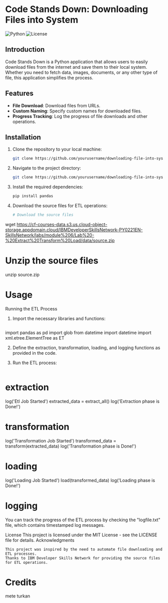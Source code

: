 # Code Stands Down: Downloading Files into System

![Python](https://img.shields.io/badge/Python-3.x-blue)
![License](https://img.shields.io/badge/License-MIT-green)

## Introduction

Code Stands Down is a Python application that allows users to easily download files from the internet and save them to their local system. Whether you need to fetch data, images, documents, or any other type of file, this application simplifies the process.

## Features

- **File Download**: Download files from URLs.
- **Custom Naming**: Specify custom names for downloaded files.
- **Progress Tracking**: Log the progress of file downloads and other operations.

## Installation

1. Clone the repository to your local machine:

   ```bash
   git clone https://github.com/yourusername/downloading-file-into-system.git

2. Navigate to the project directory:

   ```bash
   git clone https://github.com/yourusername/downloading-file-into-system.git

3. Install the required dependencies:

   ```bash
   pip install pandas

4. Download the source files for ETL operations:

   ```bash
   # Download the source files
wget https://cf-courses-data.s3.us.cloud-object-storage.appdomain.cloud/IBMDeveloperSkillsNetwork-PY0221EN-SkillsNetwork/labs/module%206/Lab%20-%20Extract%20Transform%20Load/data/source.zip

# Unzip the source files
unzip source.zip

# Usage
Running the ETL Process
1. Import the necessary libraries and functions:

   ```python
  import pandas as pd
  import glob
  from datetime import datetime
  import xml.etree.ElementTree as ET

2. Define the extraction, transformation, loading, and logging functions as provided in the code.

3. Run the ETL process:
   ```python
  # extraction
log('Etl Job Started')
extracted_data = extract_all()
log('Extraction phase is Done!')

# transformation
log('Transformation Job Started')
transformed_data = transform(extracted_data)
log('Transformation phase is Done!')

# loading
log('Loading Job Started')
load(transformed_data)
log('Loading phase is Done!')

# logging

You can track the progress of the ETL process by checking the "logfile.txt" file, which contains timestamped log messages.

License
This project is licensed under the MIT License - see the LICENSE file for details.
Acknowledgments

    This project was inspired by the need to automate file downloading and ETL processes.
    Thanks to IBM Developer Skills Network for providing the source files for ETL operations.

# Credits
mete turkan
